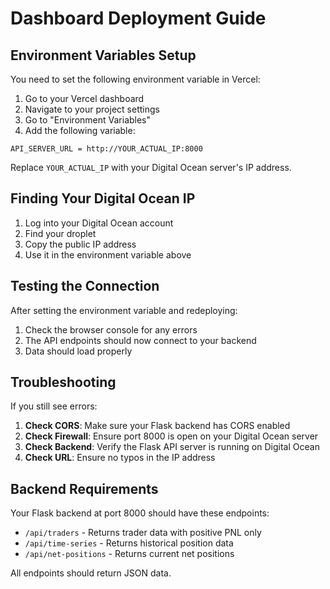 # Dashboard Deployment Guide

## Environment Variables Setup

You need to set the following environment variable in Vercel:

1. Go to your Vercel dashboard
2. Navigate to your project settings
3. Go to "Environment Variables"
4. Add the following variable:

```
API_SERVER_URL = http://YOUR_ACTUAL_IP:8000
```

Replace `YOUR_ACTUAL_IP` with your Digital Ocean server's IP address.

## Finding Your Digital Ocean IP

1. Log into your Digital Ocean account
2. Find your droplet
3. Copy the public IP address
4. Use it in the environment variable above

## Testing the Connection

After setting the environment variable and redeploying:

1. Check the browser console for any errors
2. The API endpoints should now connect to your backend
3. Data should load properly

## Troubleshooting

If you still see errors:

1. **Check CORS**: Make sure your Flask backend has CORS enabled
2. **Check Firewall**: Ensure port 8000 is open on your Digital Ocean server
3. **Check Backend**: Verify the Flask API server is running on Digital Ocean
4. **Check URL**: Ensure no typos in the IP address

## Backend Requirements

Your Flask backend at port 8000 should have these endpoints:
- `/api/traders` - Returns trader data with positive PNL only
- `/api/time-series` - Returns historical position data
- `/api/net-positions` - Returns current net positions

All endpoints should return JSON data.